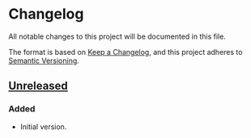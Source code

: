 # Changelog

All notable changes to this project will be documented in this file.

The format is based on [Keep a Changelog](https://keepachangelog.com/en/1.0.0/),
and this project adheres to [Semantic Versioning](https://semver.org/spec/v2.0.0.html).

## [Unreleased]

### Added

- Initial version.

[unreleased]: https://github.com/paolobrasolin/big-dict/compare/v0.1.0...HEAD
[0.1.0]: https://github.com/paolobrasolin/big-dict/releases/tag/v0.1.0

